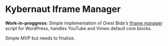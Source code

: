 # Kybernaut Iframe Manager

**Work-in-proggress**: Simple implementation of Orest Bida's [Iframe manager](https://github.com/orestbida/iframemanager) script for WordPress, handles YouTube and Vimeo default core blocks.

Simple MVP but needs to finalize.
